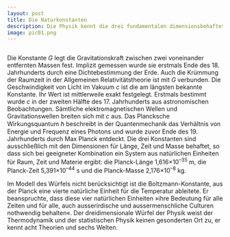```yaml
---
layout: post
title: Die Naturkonstanten
description: Die Physik kennt die drei fundamentalen dimensionsbehafteten Naturkonstanten <i>G</i>, <i>c</i> und ℏ. Sie spannen den Würfel der Physik auf und definieren seine Theorien und Welten.
image: pic01.png
---
```


<p><span class="image left"><img usemap="#cube-map" src="../../../assets/images/pic01.png" alt="" />
<map name="cube-map">
  <area alt="Nichtrelativistische Quantengravitation" title="Nichtrelativistische Quantengravitation" href="../../../t7-nichtrelativistische-quantengravitation.html" coords="107,137,257,80" shape="rect">
  <area alt="Quantenmechanik" title="Quantenmechanik" href="../../../t6-quantenmechanik.html" coords="302,88,448,61" shape="rect">
  <area alt="Quantenfeldtheorie" title="Quantenfeldtheorie" href="../../../t5-quantenfeldtheorie.html" coords="499,132,654,102" shape="rect">
  <area alt="Die Theorie von Allem" title="Die Theorie von Allem" href="../../../t8-theorie-von-allem.html" coords="408,217,576,187" shape="rect">
  <area alt="Newtonsche Mechanik" title="Newtonsche Mechanik" href="../../../t1-newtonsche-mechanik.html" coords="301,370,399,316" shape="rect">
  <area alt="Newtonsche Gravitationstheorie" title="Newtonsche Gravitationstheorie" href="../../../t2-newtonsche-gravitationstheorie.html" coords="135,497,288,443" shape="rect">
  <area alt="Allgemeine Relativitätstheorie" title="Allgemeine Relativitätstheorie" href="../../../t3-allgemeine-relativitaetstheorie.html" coords="330,525,473,467" shape="rect">
  <area alt="Spezielle Relativitätstheorie" title="Spezielle Relativitätstheorie" href="../../../t4-spezielle-relativitaetstheorie.html" coords="499,470,637,415" shape="rect">
</map>
</span>

Die Konstante <i>G</i> legt die Gravitationskraft zwischen zwei voneinander entfernten Massen fest. Implizit gemessen wurde sie erstmals Ende des 18. Jahrhunderts durch eine Dichtebestimmung der Erde. Auch die Krümmung der Raumzeit in der Allgemeinen Relativitätstheorie ist mit <i>G</i> verbunden. Die Geschwindigkeit von Licht im Vakuum <i>c</i> ist die am längsten bekannte Konstante. Ihr Wert ist mittlerweile exakt festgelegt. Erstmals bestimmt wurde <i>c</i> in der zweiten Hälfte des 17. Jahrhunderts aus astronomischen Beobachtungen. Sämtliche elektromagnetischen Wellen und Gravitationswellen breiten sich mit <i>c</i> aus. Das Plancksche Wirkungsquantum ℏ beschreibt in der Quantenmechanik das Verhältnis von Energie und Frequenz eines Photons und wurde zuvor Ende des 19. Jahrhunderts durch Max Planck entdeckt. Die drei Konstanten sind ausschließlich mit den Dimensionen für Länge, Zeit und Masse behaftet, so dass sich bei geeigneter Kombination ein System aus natürlichen Einheiten für Raum, Zeit und Materie ergibt: die Planck-Länge 1,616×10<sup>–35</sup> m, die Planck-Zeit 5,391×10<sup>–44</sup> s und die Planck-Masse 2,176×10<sup>–8</sup> kg.</p>

<p>Im Modell des Würfels nicht berücksichtigt ist die Boltzmann-Konstante, aus der Planck eine vierte natürliche Einheit für die Temperatur ableitete. Er beanspruchte, dass diese vier natürlichen Einheiten »ihre Bedeutung für alle Zeiten und für alle, auch ausserirdische und aussermenschliche Culturen nothwendig behalten«. Der dreidimensionale Würfel der Physik weist der Thermodynamik und der statistischen Physik keinen gesonderten Ort zu, er kennt acht Theorien und sechs Welten.</p>

<script src="http://ajax.googleapis.com/ajax/libs/jquery/1.11.0/jquery.min.js"></script>
<script type="text/javascript" src="../../../assets/js/imageMapResizer.min.js"></script>
<script type="text/javascript">
  $('map').imageMapResize();
</script>
